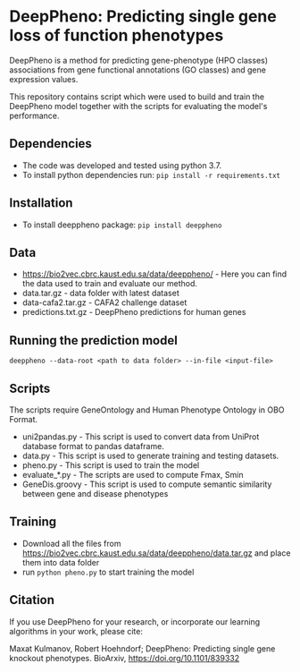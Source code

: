 # DeepPheno: Predicting single gene loss of function phenotypes

DeepPheno is a method for predicting gene-phenotype (HPO classes)
associations from gene functional annotations (GO classes) and gene
expression values.


This repository contains script which were used to build and train the
DeepPheno model together with the scripts for evaluating the model's
performance.

## Dependencies
* The code was developed and tested using python 3.7.
* To install python dependencies run:
  `pip install -r requirements.txt`

## Installation
* To install deeppheno package:
  `pip install deeppheno`

## Data
* https://bio2vec.cbrc.kaust.edu.sa/data/deeppheno/ - Here you can find the data
used to train and evaluate our method.
 * data.tar.gz - data folder with latest dataset
 * data-cafa2.tar.gz - CAFA2 challenge dataset
 * predictions.txt.gz - DeepPheno predictions for human genes

## Running the prediction model
  `deeppheno --data-root <path to data folder> --in-file <input-file>`

## Scripts
The scripts require GeneOntology and Human Phenotype Ontology in OBO Format.
* uni2pandas.py - This script is used to convert data from UniProt
database format to pandas dataframe.
* data.py - This script is used to generate training and
  testing datasets.
* pheno.py - This script is used to train the model
* evaluate_*.py - The scripts are used to compute Fmax, Smin
* GeneDis.groovy - This script is used to compute semantic similarity
  between gene and disease phenotypes

## Training
* Download all the files from https://bio2vec.cbrc.kaust.edu.sa/data/deeppheno/data.tar.gz and place them into data folder
* run `python pheno.py` to start training the model

## Citation
If you use DeepPheno for your research, or incorporate our learning algorithms in your work, please cite:

Maxat Kulmanov, Robert Hoehndorf; DeepPheno: Predicting single gene
knockout phenotypes. BioArxiv, https://doi.org/10.1101/839332

